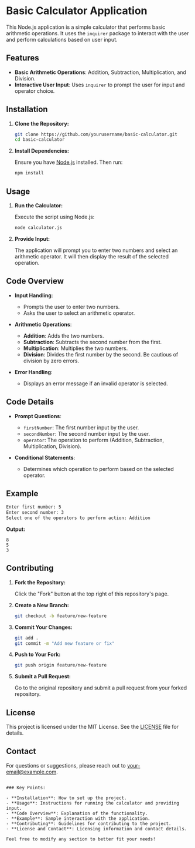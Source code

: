 # Basic Calculator Application

This Node.js application is a simple calculator that performs basic arithmetic operations. It uses the `inquirer` package to interact with the user and perform calculations based on user input.

## Features

- **Basic Arithmetic Operations**: Addition, Subtraction, Multiplication, and Division.
- **Interactive User Input**: Uses `inquirer` to prompt the user for input and operator choice.

## Installation

1. **Clone the Repository:**

   ```bash
   git clone https://github.com/yourusername/basic-calculator.git
   cd basic-calculator
   ```

2. **Install Dependencies:**

   Ensure you have [Node.js](https://nodejs.org/) installed. Then run:

   ```bash
   npm install
   ```

## Usage

1. **Run the Calculator:**

   Execute the script using Node.js:

   ```bash
   node calculator.js
   ```

2. **Provide Input:**

   The application will prompt you to enter two numbers and select an arithmetic operator. It will then display the result of the selected operation.

## Code Overview

- **Input Handling**: 
  - Prompts the user to enter two numbers.
  - Asks the user to select an arithmetic operator.

- **Arithmetic Operations**:
  - **Addition**: Adds the two numbers.
  - **Subtraction**: Subtracts the second number from the first.
  - **Multiplication**: Multiplies the two numbers.
  - **Division**: Divides the first number by the second. Be cautious of division by zero errors.

- **Error Handling**: 
  - Displays an error message if an invalid operator is selected.

## Code Details

- **Prompt Questions**:
  - `firstNumber`: The first number input by the user.
  - `secondNumber`: The second number input by the user.
  - `operator`: The operation to perform (Addition, Subtraction, Multiplication, Division).

- **Conditional Statements**:
  - Determines which operation to perform based on the selected operator.

## Example

```bash
Enter first number: 5
Enter second number: 3
Select one of the operators to perform action: Addition
```

**Output:**

```
8
5
3
```

## Contributing

1. **Fork the Repository:**

   Click the "Fork" button at the top right of this repository's page.

2. **Create a New Branch:**

   ```bash
   git checkout -b feature/new-feature
   ```

3. **Commit Your Changes:**

   ```bash
   git add .
   git commit -m "Add new feature or fix"
   ```

4. **Push to Your Fork:**

   ```bash
   git push origin feature/new-feature
   ```

5. **Submit a Pull Request:**

   Go to the original repository and submit a pull request from your forked repository.

## License

This project is licensed under the MIT License. See the [LICENSE](LICENSE) file for details.

## Contact

For questions or suggestions, please reach out to [your-email@example.com](mailto:your-email@example.com).

```

### Key Points:

- **Installation**: How to set up the project.
- **Usage**: Instructions for running the calculator and providing input.
- **Code Overview**: Explanation of the functionality.
- **Example**: Sample interaction with the application.
- **Contributing**: Guidelines for contributing to the project.
- **License and Contact**: Licensing information and contact details.

Feel free to modify any section to better fit your needs!

